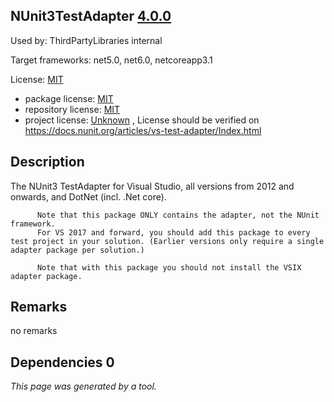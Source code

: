 NUnit3TestAdapter [4.0.0](https://www.nuget.org/packages/NUnit3TestAdapter/4.0.0)
--------------------

Used by: ThirdPartyLibraries internal

Target frameworks: net5.0, net6.0, netcoreapp3.1

License: [MIT](../../../../licenses/mit) 

- package license: [MIT](https://licenses.nuget.org/MIT) 
- repository license: [MIT](https://github.com/nunit/nunit3-vs-adapter) 
- project license: [Unknown](https://docs.nunit.org/articles/vs-test-adapter/Index.html) , License should be verified on https://docs.nunit.org/articles/vs-test-adapter/Index.html

Description
-----------
The NUnit3 TestAdapter for Visual Studio, all versions from 2012 and onwards, and DotNet (incl. .Net core).

          Note that this package ONLY contains the adapter, not the NUnit framework.
          For VS 2017 and forward, you should add this package to every test project in your solution. (Earlier versions only require a single adapter package per solution.)

          Note that with this package you should not install the VSIX adapter package.

Remarks
-----------
no remarks


Dependencies 0
-----------


*This page was generated by a tool.*